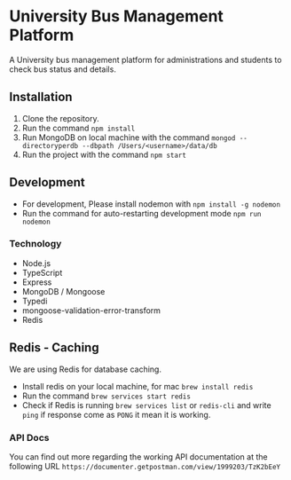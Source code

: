 
# University Bus Management Platform

A University bus management platform for administrations and students to check bus status and details.

## Installation

1. Clone the repository.
2. Run the command `npm install`
3. Run MongoDB on local machine with the command `mongod --directoryperdb --dbpath /Users/<username>/data/db`
4. Run the project with the command `npm start`

## Development

- For development, Please install nodemon with `npm install -g nodemon`
- Run the command for auto-restarting development mode `npm run nodemon`

### Technology

- Node.js
- TypeScript
- Express
- MongoDB / Mongoose
- Typedi
- mongoose-validation-error-transform
- Redis


## Redis - Caching

We are using Redis for database caching.

- Install redis on your local machine, for mac `brew install redis`
- Run the command `brew services start redis`
- Check if Redis is running `brew services list` or `redis-cli` and write `ping` if response come as `PONG` it mean it is working.


### API Docs

You can find out more regarding the working API documentation at the following URL
`https://documenter.getpostman.com/view/1999203/TzK2bEeY`
